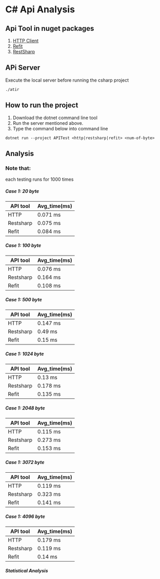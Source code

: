 # C# Api Analysis

## Api Tool in nuget packages

1. [HTTP Client](https://msdn.microsoft.com/en-us/library/system.net.http.httpclient(v=vs.118).aspx)
2. [Refit](https://github.com/reactiveui/refit)
1. [RestSharp](http://restsharp.org)


## APi Server
Execute the local server before running the csharp project 

```{shell}
./atir
```

## How to run the project

1. Download the dotnet command line tool
2. Run the server mentioned above.
3. Type the command below into command line

```
dotnet run --project APITest <http|restsharp|refit> <num-of-byte>
```
## Analysis
### Note that:
each testing runs for 1000 times 

##### Case 1: 20 byte


| API tool | Avg_time(ms) |
| -------- | -------- | 
| HTTP     |  0.071 ms    | 
| Restsharp    |  0.075 ms   | 
| Refit     | 0.084 ms     | 


##### Case 1: 100 byte

| API tool | Avg_time(ms) | 
| -------- | -------- |
| HTTP     |  0.076 ms    | 
| Restsharp    |  0.164 ms  | 
| Refit     | 0.108 ms  |   

##### Case 1: 500 byte

| API tool | Avg_time(ms) | 
| -------- | -------- |
| HTTP     |  0.147 ms    | 
| Restsharp    |  0.49 ms  | 
| Refit     | 0.15 ms  |   


##### Case 1: 1024 byte

| API tool | Avg_time(ms) | 
| -------- | -------- |
| HTTP     |  0.13 ms    | 
| Restsharp    |  0.178 ms  | 
| Refit     | 0.135 ms  |   


##### Case 1: 2048 byte

| API tool | Avg_time(ms) | 
| -------- | -------- |
| HTTP     |  0.115 ms    | 
| Restsharp    |  0.273 ms  | 
| Refit     | 0.153 ms  |  

##### Case 1: 3072 byte
| API tool | Avg_time(ms) | 
| -------- | -------- |
| HTTP     |  0.119 ms    | 
| Restsharp    | 0.323 ms  | 
| Refit     |  0.141 ms  |  

##### Case 1: 4096 byte

| API tool | Avg_time(ms) | 
| -------- | -------- |
| HTTP     |  0.179 ms    | 
| Restsharp    |  0.119 ms  | 
| Refit     | 0.14 ms  |  


##### Statistical Analysis

